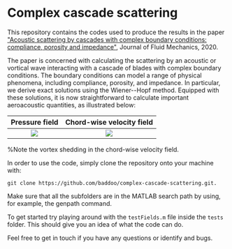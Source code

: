 # Complex cascade scattering

This repository contains the codes used to produce the results in the paper
["Acoustic scattering by cascades with complex boundary conditions: compliance, porosity and impedance"](https://www.cambridge.org/core/journals/journal-of-fluid-mechanics/article/acoustic-scattering-by-cascades-with-complex-boundary-conditions-compliance-porosity-and-impedance/51EEDE5E2F82DEC45F38A4A85B37B8AB), Journal of Fluid Mechanics, 2020.

The paper is concerned with calculating the scattering by an acoustic or vortical wave interacting with a cascade of blades with complex boundary conditions. The boundary conditions can model a range of physical phenomena, including compliance, porosity, and impedance. 
In particular, we derive exact solutions using the Wiener--Hopf method.
Equipped with these solutions, it is now straightforward to calculate important aeroacoustic quantities, as illustrated below:

<center>

Pressure field             |  Chord-wise velocity field
:-------------------------:|:-------------------------:
![](animations/totalPressure.gif?raw=true)  |  ![](animations/totalHVelocity.gif?raw=true)

</center>

%Note the vortex shedding in the chord-wise velocity field.

In order to use the code, simply clone the repository onto your machine with:

```
git clone https://github.com/baddoo/complex-cascade-scattering.git.
```

Make sure that all the subfolders are in the MATLAB search path by using, for example, the genpath command.

To get started try playing around with the `testFields.m` file inside the `tests` folder. This should give you an idea of what the code can do.

Feel free to get in touch if you have any questions or identify and bugs.


